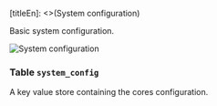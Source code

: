 [titleEn]: <>(System configuration)

Basic system configuration.

![System configuration](./dist/erm-shopware-core-system-systemconfig.svg)


### Table `system_config`

A key value store containing the cores configuration.


